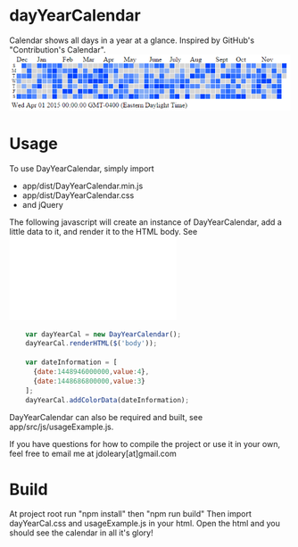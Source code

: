 # dayYearCalendar
Calendar shows all days in a year at a glance.  Inspired by GitHub's "Contribution's Calendar".
![Day Year Calendar](/preview.PNG?raw=true "Screenshot")

# Usage
To use DayYearCalendar, simply import 
  * app/dist/DayYearCalendar.min.js
  * app/dist/DayYearCalendar.css
  * and jQuery
  
The following javascript will create an instance of DayYearCalendar, add a little data to it, and render it to the HTML body. See ![Plain Import](/app/plainImport.html)
```javascript
    var dayYearCal = new DayYearCalendar();
    dayYearCal.renderHTML($('body'));

    var dateInformation = [
      {date:1448946000000,value:4},
      {date:1448686800000,value:3}
    ];
    dayYearCal.addColorData(dateInformation);
```

DayYearCalendar can also be required and built, see app/src/js/usageExample.js.

If you have questions for how to compile the project or use it in your own, feel free to email me at jdoleary[at]gmail.com

# Build
At project root run
"npm install"
then
"npm run build"
Then import dayYearCal.css and usageExample.js in your html.
Open the html and you should see the calendar in all it's glory!
